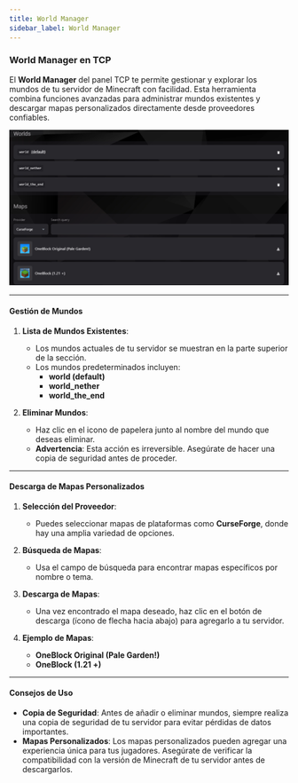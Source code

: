 ```yaml
---
title: World Manager
sidebar_label: World Manager
---
```


### World Manager en TCP

El **World Manager** del panel TCP te permite gestionar y explorar los mundos de tu servidor de Minecraft con facilidad. Esta herramienta combina funciones avanzadas para administrar mundos existentes y descargar mapas personalizados directamente desde proveedores confiables.

![World Manager](../../static/tcp_assets/imgs/worldman.png)

---

#### Gestión de Mundos

1. **Lista de Mundos Existentes**:
    - Los mundos actuales de tu servidor se muestran en la parte superior de la sección.
    - Los mundos predeterminados incluyen:
        - **world (default)**
        - **world_nether**
        - **world_the_end**

2. **Eliminar Mundos**:
    - Haz clic en el icono de papelera junto al nombre del mundo que deseas eliminar.
    - **Advertencia**: Esta acción es irreversible. Asegúrate de hacer una copia de seguridad antes de proceder.

---

#### Descarga de Mapas Personalizados

1. **Selección del Proveedor**:
    - Puedes seleccionar mapas de plataformas como **CurseForge**, donde hay una amplia variedad de opciones.

2. **Búsqueda de Mapas**:
    - Usa el campo de búsqueda para encontrar mapas específicos por nombre o tema.

3. **Descarga de Mapas**:
    - Una vez encontrado el mapa deseado, haz clic en el botón de descarga (ícono de flecha hacia abajo) para agregarlo a tu servidor.

4. **Ejemplo de Mapas**:
    - **OneBlock Original (Pale Garden!)**
    - **OneBlock (1.21 +)**

---

#### Consejos de Uso

- **Copia de Seguridad**: Antes de añadir o eliminar mundos, siempre realiza una copia de seguridad de tu servidor para evitar pérdidas de datos importantes.
- **Mapas Personalizados**: Los mapas personalizados pueden agregar una experiencia única para tus jugadores. Asegúrate de verificar la compatibilidad con la versión de Minecraft de tu servidor antes de descargarlos.